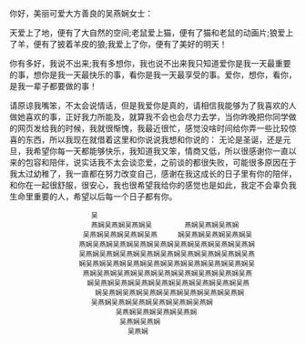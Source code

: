 你好，美丽可爱大方善良的吴燕娴女士：

天爱上了地，便有了大自然的空间;老鼠爱上猫，便有了猫和老鼠的动画片;狼爱上了羊，便有了披着羊皮的狼;我爱上了你，便有了美好的明天！
 
你有多好，我说不出来;我有多想你，我也说不出来我只知道爱你是我一天最重要的事，想你是我一天最快乐的事，看你是我一天最享受的事。爱你，想你，看你，是我一辈子都要做的事！

请原谅我嘴笨，不太会说情话，但是我爱你是真的，请相信我能够为了我喜欢的人做她喜欢的事，正好我力所能及，就算我不会也会尽力去学，当你昨晚把你同学做的网页发给我的时候，我就很惭愧，我最近很忙，感觉没啥时间给你弄一些比较惊喜的东西，所以我现在就借着这里和你说说我想和你说的：
无论是圣诞，还是元旦，我希望你每一天都能够快乐，我知道我又笨，情商又低，所以很感谢你一直以来的包容和陪伴，说实话我不太会谈恋爱，之前谈的都很失败，可能很多原因在于我太过幼稚了，我一直都在努力改变自己，感谢在我这成长的日子里有你的陪伴，和你在一起很舒服，很安心，我也很希望我给你的感觉也是如此，我定不会辜负我生命里重要的人，希望以后每一个日子都有你。

						
						吴
					    燕娴吴燕娴吴燕娴吴        燕娴吴燕娴吴燕娴
					  吴燕娴吴燕娴吴燕娴吴燕     娴吴燕娴吴燕娴吴燕娴吴
					 燕娴吴燕娴吴燕娴吴燕娴吴燕娴吴燕娴吴燕娴吴燕娴吴燕娴
					 吴燕娴吴燕娴吴燕娴吴燕娴吴燕娴吴燕娴吴燕娴吴燕娴吴燕
					 娴吴燕娴吴燕娴吴燕娴吴燕娴吴燕娴吴燕娴吴燕娴吴燕娴吴
					  燕娴吴燕娴吴燕娴吴燕娴吴燕娴吴燕娴吴燕娴吴燕娴吴燕
					   娴吴燕娴吴燕娴吴燕娴吴燕娴吴燕娴吴燕娴吴燕娴吴燕
					     娴吴燕娴吴燕娴吴燕娴吴燕娴吴燕娴吴燕娴吴燕娴
						吴燕娴吴燕娴吴燕娴吴燕娴吴燕娴吴燕娴
						      吴燕娴吴燕娴吴燕娴吴燕娴
							   吴燕娴吴燕娴
							     吴燕娴
